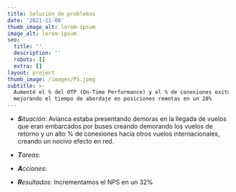```yaml
---
title: Solución de problemas
date: '2021-11-08'
thumb_image_alt: lorem-ipsum
image_alt: lorem-ipsum
seo:
  title: ''
  description: ''
  robots: []
  extra: []
layout: project
thumb_image: /images/PS.jpeg
subtitle: >-
  Aumenté el % del OTP (On-Time Performance) y el % de conexiones exitosas
  mejorando el tiempo de abordaje en posiciones remotas en un 28%
---
```

*   ***S**ituación*: Avianca estaba presentando demoras en la llegada de vuelos que eran embarcados por buses creando demorando los vuelos de retorno y un alto % de conexiones hacía otros vuelos internacionales, creando un nocivo efecto en red. 

*   ***T**areas*:

*   ***A**cciones*:

*   ***R**esultados*: Incrementamos el NPS en un 32%
